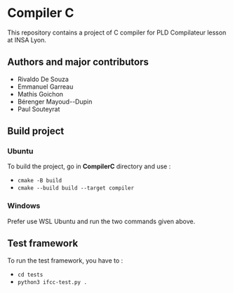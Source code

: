 # Compiler C

This repository contains a project of C compiler for PLD Compilateur lesson at INSA Lyon.

## Authors and major contributors

* Rivaldo De Souza
* Emmanuel Garreau
* Mathis Goichon
* Bérenger Mayoud--Dupin
* Paul Souteyrat

## Build project

### Ubuntu

To build the project, go in **CompilerC** directory and use :

* `cmake -B build`
* `cmake --build build --target compiler`

### Windows

Prefer use WSL Ubuntu and run the two commands given above.

## Test framework

To run the test framework, you have to :
* `cd tests`
* `python3 ifcc-test.py .`